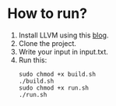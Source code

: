 # How to run?
1. Install LLVM using this [blog](https://virgool.io/@MohammadM404/%D8%A2%D9%85%D9%88%D8%B2%D8%B4-%D9%86%D8%B5%D8%A8-%DA%A9%D8%A7%D9%85%D9%BE%D8%A7%DB%8C%D9%84%D8%B1-llvm-%D8%A8%D8%A7-%D8%A7%D8%B3%D8%AA%D9%81%D8%A7%D8%AF%D9%87-%D8%A7%D8%B2-%D9%86%D8%B3%D8%AE%D9%87-%D8%A7%D8%B2-%D9%BE%DB%8C%D8%B4-%DA%A9%D8%A7%D9%85%D9%BE%D8%A7%DB%8C%D9%84-%D8%B4%D8%AF%D9%87-sh5sfv7ijelt).
2. Clone the project.
3. Write your input in input.txt.
4. Run this:
   ```
   sudo chmod +x build.sh
   ./build.sh
   sudo chmod +x run.sh
   ./run.sh
   ```
